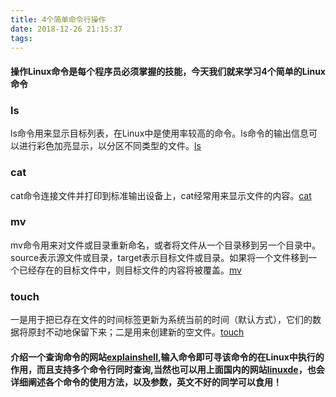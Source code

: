 ```yaml
---
title: 4个简单命令行操作
date: 2018-12-26 21:15:37
tags:
---
```


#### 操作Linux命令是每个程序员必须掌握的技能，今天我们就来学习4个简单的Linux命令 #### 

### ls ####
ls命令用来显示目标列表，在Linux中是使用率较高的命令。ls命令的输出信息可以进行彩色加亮显示，以分区不同类型的文件。[ls](http://man.linuxde.net/ls)

### cat ###
cat命令连接文件并打印到标准输出设备上，cat经常用来显示文件的内容。[cat](http://man.linuxde.net/cat)

### mv ###
mv命令用来对文件或目录重新命名，或者将文件从一个目录移到另一个目录中。source表示源文件或目录，target表示目标文件或目录。如果将一个文件移到一个已经存在的目标文件中，则目标文件的内容将被覆盖。[mv](http://man.linuxde.net/mv)

### touch ###
一是用于把已存在文件的时间标签更新为系统当前的时间（默认方式），它们的数据将原封不动地保留下来；二是用来创建新的空文件。[touch](http://man.linuxde.net/touch)


#### 介绍一个查询命令的网站[explainshell](https://explainshell.com),输入命令即可寻该命令的在Linux中执行的作用，而且支持多个命令行同时查询,当然也可以用上面国内的网站[linuxde](http://man.linuxde.net/touch)，也会详细阐述各个命令的使用方法，以及参数，英文不好的同学可以食用！ ####
